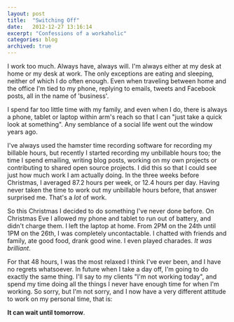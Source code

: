 ```yaml
---
layout: post
title:  "Switching Off"
date:   2012-12-27 13:16:14
excerpt: "Confessions of a workaholic"
categories: blog
archived: true
---
```


I work too much. Always have, always will. I'm always either at my desk at home or my desk at work. The only exceptions are eating and sleeping, neither of which I do often enough. Even when traveling between home and the office I'm tied to my phone, replying to emails, tweets and Facebook posts, all in the name of 'business'.

I spend far too little time with my family, and even when I do, there is always a phone, tablet or laptop within arm's reach so that I can "just take a quick look at something". Any semblance of a social life went out the window years ago.

I've always used the hamster time recording software for recording my billable hours, but recently I started recording my unbillable hours too; the time I spend emailing, writing blog posts, working on my own projects or contributing to shared open source projects. I did this so that I could see just how much work I am actually doing. In the three weeks before Christmas, I averaged 87.2 hours per week, or 12.4 hours per day. Having never taken the time to work out my unbillable hours before, that answer surprised me. That's a *lot* of work.

So this Christmas I decided to do something I've never done before. On Christmas Eve I allowed my phone and tablet to run out of battery, and didn't charge them. I left the laptop at home. From 2PM on the 24th until 1PM on the 26th, I was completely uncontactable. I chatted with friends and family, ate good food, drank good wine. I even played charades. *It was brilliant*.

For that 48 hours, I was the most relaxed I think I've ever been, and I have no regrets whatsoever. In future when I take a day off, I'm going to do exactly the same thing. I'll say to my clients "I'm not working today", and spend my time doing all the things I never have enough time for when I'm working. So sorry, but I'm not sorry, and I now have a very different attitude to work on my personal time, that is:

**It can wait until tomorrow**.